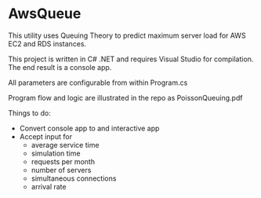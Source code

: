 AwsQueue
========

This utility uses Queuing Theory to predict maximum server load for AWS EC2 and RDS instances.

This project is written in C# .NET and requires Visual Studio for compilation. The end result is a console app.

All parameters are configurable from within Program.cs

Program flow and logic are illustrated in the repo as PoissonQueuing.pdf

Things to do:
- Convert console app to and interactive app
- Accept input for 
  - average service time
  - simulation time
  - requests per month
  - number of servers
  - simultaneous connections
  - arrival rate

